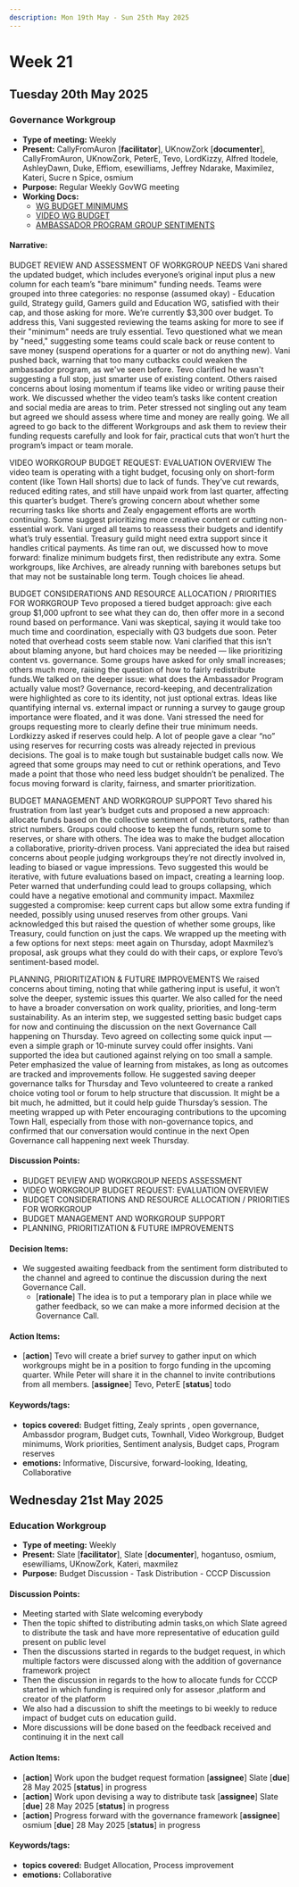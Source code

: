 ```yaml
---
description: Mon 19th May - Sun 25th May 2025
---
```


# Week 21

## Tuesday 20th May 2025

### Governance Workgroup

- **Type of meeting:** Weekly
- **Present:** CallyFromAuron [**facilitator**], UKnowZork [**documenter**], CallyFromAuron, UKnowZork, PeterE, Tevo, LordKizzy, Alfred Itodele, AshleyDawn, Duke, Effiom, esewilliams, Jeffrey Ndarake, Maximilez, Kateri, Sucre n Spice, osmium
- **Purpose:** Regular Weekly GovWG meeting
- **Working Docs:**
  - [WG BUDGET MINIMUMS](https://docs.google.com/spreadsheets/d/17a0CssxFOtK_Pd4Q-wMtBfMGJfVVtJlwjCTbbFmUBCE/edit?usp=sharing)
  - [VIDEO WG BUDGET](https://docs.google.com/spreadsheets/d/1YPdZrdupz2N2r3cM-g3LGsxs6X3wH_dU7IOYuITbc8I/edit?gid=933832821#gid=933832821)
  - [AMBASSADOR PROGRAM GROUP SENTIMENTS](https://forms.gle/GAZGYz23GqfzQ2Vh8)

#### Narrative:
BUDGET REVIEW AND ASSESSMENT OF WORKGROUP NEEDS 
Vani shared the updated budget, which includes everyone’s original input plus a new column for each team’s "bare minimum" funding needs. Teams were grouped into three categories: no response (assumed okay) - Education guild, Strategy guild, Gamers guild and Education WG, satisfied with their cap, and those asking for more. We’re currently $3,300 over budget.
To address this, Vani suggested reviewing the teams asking for more to see if their "minimum" needs are truly essential. Tevo questioned what we mean by "need," suggesting some teams could scale back or reuse content to save money (suspend operations for a quarter or not do anything new).
Vani pushed back, warning that too many cutbacks could weaken the ambassador program, as we've seen before. Tevo clarified he wasn't suggesting a full stop, just smarter use of existing content. Others raised concerns about losing momentum if teams like video or writing pause their work.
We discussed whether the video team’s tasks like content creation and social media are areas to trim. Peter stressed not singling out any team but agreed we should assess where time and money are really going. We all agreed to go back to the different Workgroups and ask them to review their funding requests carefully and look for fair, practical cuts that won’t hurt the program’s impact or team morale.

VIDEO WORKGROUP BUDGET REQUEST: EVALUATION OVERVIEW 
The video team is operating with a tight budget, focusing only on short-form content (like Town Hall shorts) due to lack of funds. They’ve cut rewards, reduced editing rates, and still have unpaid work from last quarter, affecting this quarter’s budget.
There’s growing concern about whether some recurring tasks like shorts and Zealy engagement efforts are worth continuing. Some suggest prioritizing more creative content or cutting non-essential work. Vani urged all teams to reassess their budgets and identify what’s truly essential. Treasury guild might need extra support since it handles critical payments.
As time ran out, we discussed how to move forward: finalize minimum budgets first, then redistribute any extra. Some workgroups, like Archives, are already running with barebones setups but that may not be sustainable long term. Tough choices lie ahead.

BUDGET CONSIDERATIONS AND RESOURCE ALLOCATION / PRIORITIES  FOR WORKGROUP 
Tevo proposed a tiered budget approach: give each group $1,000 upfront to see what they can do, then offer more in a second round based on performance. Vani was skeptical, saying it would take too much time and coordination, especially with Q3 budgets due soon.
Peter noted that overhead costs seem stable now. Vani clarified that this isn’t about blaming anyone, but hard choices may be needed — like prioritizing content vs. governance. Some groups have asked for only small increases; others much more, raising the question of how to fairly redistribute funds.We talked on the deeper issue: what does the Ambassador Program actually value most? Governance, record-keeping, and decentralization were highlighted as core to its identity, not just optional extras.
Ideas like quantifying internal vs. external impact or running a survey to gauge group importance were floated, and it was done. Vani stressed the need for groups requesting more to clearly define their true minimum needs.
Lordkizzy asked if reserves could help. A lot of people  gave a clear “no” using reserves for recurring costs was already rejected in previous decisions. The goal is to make tough but sustainable budget calls now.
We agreed that some groups may need to cut or rethink operations, and Tevo made a point that those who need less budget shouldn’t be penalized. The focus moving forward is clarity, fairness, and smarter prioritization.

BUDGET MANAGEMENT AND WORKGROUP SUPPORT 
Tevo shared his frustration from last year’s budget cuts and proposed a new approach: allocate funds based on the collective sentiment of contributors, rather than strict numbers. Groups could choose to keep the funds, return some to reserves, or share with others. The idea was to make the budget allocation a collaborative, priority-driven process.
Vani appreciated the idea but raised concerns about people judging workgroups they’re not directly involved in, leading to biased or vague impressions. Tevo suggested this would be iterative, with future evaluations based on impact, creating a learning loop. Peter warned that underfunding could lead to groups collapsing, which could have a negative emotional and community impact. Maxmilez suggested a compromise: keep current caps but allow some extra funding if needed, possibly using unused reserves from other groups. Vani acknowledged this but raised the question of whether some groups, like Treasury, could function on just the caps. We wrapped up the meeting with a few options for next steps: meet again on Thursday, adopt Maxmilez’s proposal, ask groups what they could do with their caps, or explore Tevo’s sentiment-based model.

PLANNING, PRIORITIZATION & FUTURE IMPROVEMENTS
We raised concerns about timing, noting that while gathering input is useful, it won’t solve the deeper, systemic issues this quarter. We also called for the need to have a broader conversation on work quality, priorities, and long-term sustainability. As an interim step, we suggested setting basic budget caps for now and continuing the discussion on the next Governance Call happening on Thursday.
Tevo agreed on collecting some quick input — even a simple graph or 10-minute survey could offer insights. Vani supported the idea but cautioned against relying on too small a sample. Peter emphasized the value of learning from mistakes, as long as outcomes are tracked and improvements follow. He suggested saving deeper governance talks for Thursday and Tevo volunteered to create a ranked choice voting tool or forum to help structure that discussion. It might be a bit much, he admitted, but it could help guide Thursday’s session.
The meeting wrapped up with Peter encouraging contributions to the upcoming Town Hall, especially from those with non-governance topics, and confirmed that our conversation would continue in the next Open Governance call happening next week Thursday.



#### Discussion Points:
- BUDGET REVIEW AND WORKGROUP NEEDS ASSESSMENT
- VIDEO WORKGROUP BUDGET REQUEST: EVALUATION OVERVIEW
- BUDGET CONSIDERATIONS AND RESOURCE ALLOCATION / PRIORITIES  FOR WORKGROUP
- BUDGET MANAGEMENT AND WORKGROUP SUPPORT
- PLANNING, PRIORITIZATION & FUTURE IMPROVEMENTS

#### Decision Items:
- We suggested awaiting feedback from the sentiment form distributed to the channel and agreed to continue the discussion during the next Governance Call.
  - [**rationale**] The idea is to put a temporary plan in place while we gather feedback, so we can make a more informed decision at the Governance Call.

#### Action Items:
- [**action**] Tevo will create a brief survey to gather input on which workgroups might be in a position to forgo funding in the upcoming quarter. While Peter will share it in the channel to invite contributions from all members. [**assignee**] Tevo, PeterE [**status**] todo

#### Keywords/tags:
- **topics covered:** Budget fitting,  Zealy sprints ,  open governance, Ambassdor program, Budget cuts, Townhall, Video Workgroup, Budget minimums, Work priorities, Sentiment analysis, Budget caps, Program reserves
- **emotions:** Informative, Discursive,  forward-looking, Ideating,  Collaborative
## Wednesday 21st May 2025

### Education Workgroup

- **Type of meeting:** Weekly
- **Present:** Slate [**facilitator**], Slate [**documenter**], hogantuso, osmium, esewilliams, UKnowZork, Kateri, maxmilez
- **Purpose:** Budget Discussion - Task Distribution - CCCP Discussion 
#### Discussion Points:
- Meeting started with Slate welcoming everybody
- Then the topic shifted to distributing admin tasks,on which Slate agreed to distribute the task and have more representative of education guild present on public level 
- Then the discussions started in regards to the budget request, in which multiple factors were discussed along with the addition of governance framework project
- Then the discussion in regards to the how to allocate funds for CCCP started in which funding is required only for assesor ,platform and creator of the platform
- We also had a discussion to shift the meetings to bi weekly to reduce impact of budget cuts on education guild.
- More discussions will be done based on the feedback received and continuing it in the next call

#### Action Items:
- [**action**] Work upon the budget request formation [**assignee**] Slate [**due**] 28 May 2025 [**status**] in progress
- [**action**] Work upon devising a way to distribute task  [**assignee**] Slate [**due**] 28 May 2025 [**status**] in progress
- [**action**] Progress forward with the governance framework [**assignee**] osmium [**due**] 28 May 2025 [**status**] in progress

#### Keywords/tags:
- **topics covered:**  Budget Allocation,  Process improvement
- **emotions:**  Collaborative